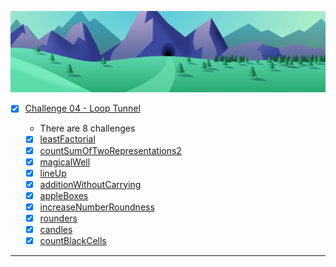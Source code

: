 ![arcade-core-04-loop-tunnel](arcade-core-04-loop-tunnel.png)

- [x] [Challenge 04 - Loop Tunnel]()

  - There are 8 challenges
  - [x] [leastFactorial]()
  - [x] [countSumOfTwoRepresentations2]()
  - [x] [magicalWell]()
  - [x] [lineUp]()
  - [x] [additionWithoutCarrying]()
  - [x] [appleBoxes]()
  - [x] [increaseNumberRoundness]()
  - [x] [rounders]()
  - [x] [candles]()
  - [x] [countBlackCells]()

-------------

